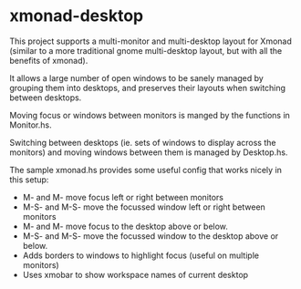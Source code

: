# xmonad-desktop

This project supports a multi-monitor and multi-desktop layout for Xmonad (similar to a more traditional gnome multi-desktop layout, but with all the benefits of xmonad).

It allows a large number of open windows to be sanely managed by grouping them into desktops, and preserves their layouts when switching between desktops.

Moving focus or windows between monitors is manged by the functions in Monitor.hs.

Switching between desktops (ie. sets of windows to display across the monitors) and moving windows between them is managed by Desktop.hs.

The sample xmonad.hs provides some useful config that works nicely in this setup:

 * M-<Left> and M-<Right> move focus left or right between monitors
 * M-S-<Left> and M-S-<Right> move the focussed window left or right between monitors
 * M-<Up> and M-<Down> move focus to the desktop above or below.
 * M-S-<Up> and M-S-<Down> move the focussed window to the desktop above or below.
 * Adds borders to windows to highlight focus (useful on multiple monitors)
 * Uses xmobar to show workspace names of current desktop

